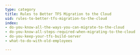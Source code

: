 ```yaml
---
type: category
title: Rules to Better TFS Migration to the Cloud
uid: rules-to-better-tfs-migration-to-the-cloud
index:
- do-you-know-all-the-ways-you-can-migrate-to-the-cloud
- do-you-know-all-steps-required-when-migrating-to-the-cloud
- do-you-keep-your-tfs-build-server
- what-to-do-with-old-employees

---
```


​​


